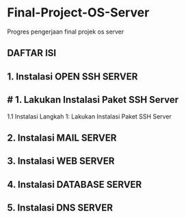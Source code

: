 # Final-Project-OS-Server
Progres pengerjaan final projek os server 

## DAFTAR ISI

## 1. Instalasi OPEN SSH SERVER
## # 1. Lakukan Instalasi Paket SSH Server
1.1 Instalasi
Langkah 1: Lakukan Instalasi Paket SSH Server
## 2. Instalasi MAIL SERVER
## 3. Instalasi WEB SERVER
## 4. Instalasi DATABASE SERVER
## 5. Instalasi DNS SERVER

